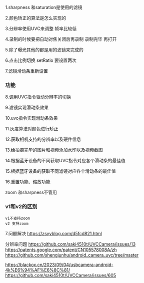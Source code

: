 1.sharpness 和saturation是使用的滤镜

2.颜色矫正的算法是怎么实现的

3.分辨率使用UVC来调整 帧率比较低

4.录制的时候要把自动对焦关闭后再录制 录制完毕 再打开

5.除了曝光其他的都是用的滤镜来完成的

6.点击比例切换 setRatio 要设置两次

7.滤镜滑动条重新设置



### 功能

8.调用UVC指令驱动分辨率的切换

9.滤镜实现滑动条效果

10.uvc指令实现滑动条效果

11.灰度算法对颜色进行矫正

12.获取相机支持的分辨率以及硬件信息

13.给拍摄完毕的图片和视频添加水印以及视频截图

14.根据蓝牙设备的不同获取UVC指令对应各个滑动条的最佳值

15.根据蓝牙设备的获取不同滤镜对应各个滑动条的最佳值

16.重置功能、缩放功能


zoom 和sharpness不管用


### v1和v2的区别
    v1不支持zoom 
    v2 支持zoom
    




7.问题解决
https://zsyyblog.com/d5fcd821.html


分辨率问题
https://github.com/saki4510t/UVCCamera/issues/13
https://patents.google.com/patent/CN105578008A/zh
https://github.com/shengjunhu/android_camera_uvc/tree/master 

https://blackox.cn/2023/09/04/usbcamera-android-4k%E6%94%AF%E6%8C%81/
https://github.com/saki4510t/UVCCamera/issues/605
